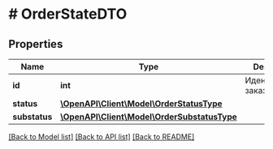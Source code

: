 # # OrderStateDTO

## Properties

Name | Type | Description | Notes
------------ | ------------- | ------------- | -------------
**id** | **int** | Идентификатор заказа. |
**status** | [**\OpenAPI\Client\Model\OrderStatusType**](OrderStatusType.md) |  |
**substatus** | [**\OpenAPI\Client\Model\OrderSubstatusType**](OrderSubstatusType.md) |  |

[[Back to Model list]](../../README.md#models) [[Back to API list]](../../README.md#endpoints) [[Back to README]](../../README.md)
